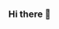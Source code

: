 ### Hi there 👋

<!--
**sandianjar/sandianjar** is a ✨ _special_ ✨ repository because its `README.md` (this file) appears on your GitHub profile.

Here are some ideas to get you started:

- I make this repo just for backup my deb
not for sale and i didn't mean to claim other people deb.

